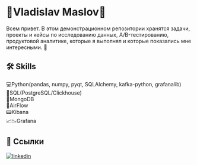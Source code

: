
# 💾Vladislav Maslov💾

Всем привет. В этом демонстрационном репозитории хранятся задачи, проекты и кейсы по исследованию данных, A/B-тестированию, продуктовой аналитике, которые я выполнял и которые показались мне интересными. 💼

## 🛠 Skills
💻Python(pandas, numpy, pyqt, SQLAlchemy, kafka-python, grafanalib)  
📑SQL(PostgreSQL/Clickhouse)  
📑MongoDB  
📼AirFlow  
📟Kibana  
📈📉Grafana  

## 🔗 Ссылки
[![linkedin](https://img.shields.io/badge/linkedin-0A66C2?style=for-the-badge&logo=linkedin&logoColor=white)](https://www.linkedin.com/in/%D0%B2%D0%BB%D0%B0%D0%B4%D0%B8%D1%81%D0%BB%D0%B0%D0%B2-%D0%BC%D0%B0%D1%81%D0%BB%D0%BE%D0%B2-295731104/)
